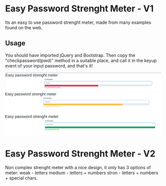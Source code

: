 # Easy Password Strenght Meter - V1

Its an easy to use password strenght meter, made from many examples found on the web.

## Usage

You should have imported jQuery and Bootstrap. Then copy the "checkpassword(pwd)" method in a suitable place, and call it in the keyup event of your input password, and that's it!

![Screenshot_1](v1/sc1.png)
![Screenshot_2](v1/sc2.png)
![Screenshot_3](v1/sc3.png)

# Easy Password Strenght Meter - V2

Non complex strenght meter with a nice design, it only has 3 options of meter:
weak - letters
medium - letters + numbers
stron - letters + numbers + special chars.

